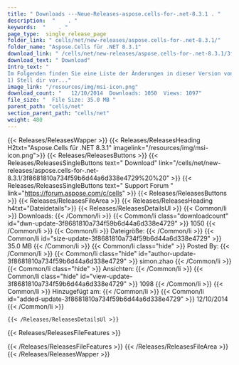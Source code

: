 ```yaml
---
title: " Downloads ---Neue-Releases-aspose.cells-for-.net-8.3.1 . "
description:  "    . " 
keywords:  "    . " 
page_type:  single_release_page
folder_link: " cells/net/new-releases/aspose.cells-for-.net-8.3.1/"
folder_name: "Aspose.Cells für .NET 8.3.1"
download_link: " /cells/net/new-releases/aspose.cells-for-.net-8.3.1/3f8681810a734f59b6d44a6d338e4729"
download_text: " Download"
Intro_text: " 
Im Folgenden finden Sie eine Liste der Änderungen in dieser Version von Aspose.Cells.
1) Stell dir vor..."
image_link: "/resources/img/msi-icon.png"
download_count: "   12/10/2014  Downloads: 1050  Views: 1097"
file_size: "  File Size: 35.0 MB "
parent_path: "cells/net"
section_parent_path: "cells/net"
weight: 480
---
```


{{< Releases/ReleasesWapper >}}
  {{< Releases/ReleasesHeading H2txt="Aspose.Cells für .NET 8.3.1" imagelink="/resources/img/msi-icon.png">}}
  {{< Releases/ReleasesButtons >}}
    {{< Releases/ReleasesSingleButtons text=" Download" link="/cells/net/new-releases/aspose.cells-for-.net-8.3.1/3f8681810a734f59b6d44a6d338e4729%20%20" >}}
    {{< Releases/ReleasesSingleButtons text=" Support Forum " link="https://forum.aspose.com/c/cells" >}}
  {{< Releases/ReleasesButtons >}}
  {{< Releases/ReleasesFileArea >}}
    {{< Releases/ReleasesHeading h4txt="Dateidetails">}}
    {{< Releases/ReleasesDetailsUl >}}
            {{< Common/li >}} Downloads: {{< /Common/li >}}
      {{< Common/li class="downloadcount" id="dwn-update-3f8681810a734f59b6d44a6d338e4729" >}} 1050 {{< /Common/li >}}
      {{< Common/li >}} Dateigröße: {{< /Common/li >}}
      {{< Common/li id="size-update-3f8681810a734f59b6d44a6d338e4729" >}} 35.0 MB {{< /Common/li >}} 
      {{< Common/li  class="hide" >}} Posted By: {{< /Common/li >}} 
      {{< Common/li class="hide" id="author-update-3f8681810a734f59b6d44a6d338e4729" >}} simon.zhao {{< /Common/li >}}
      {{< Common/li class="hide" >}} Ansichten: {{< /Common/li >}}
      {{< Common/li class="hide" id="view-update-3f8681810a734f59b6d44a6d338e4729" >}} 1098 {{< /Common/li >}}
      {{< Common/li >}} Hinzugefügt am: {{< /Common/li >}}
      {{< Common/li id="added-update-3f8681810a734f59b6d44a6d338e4729" >}} 12/10/2014 {{< /Common/li >}} 

    {{< /Releases/ReleasesDetailsUl >}}

  {{< Releases/ReleasesFileFeatures >}}
      
  {{< /Releases/ReleasesFileFeatures >}}
 {{< /Releases/ReleasesFileArea >}}
{{< /Releases/ReleasesWapper >}}



